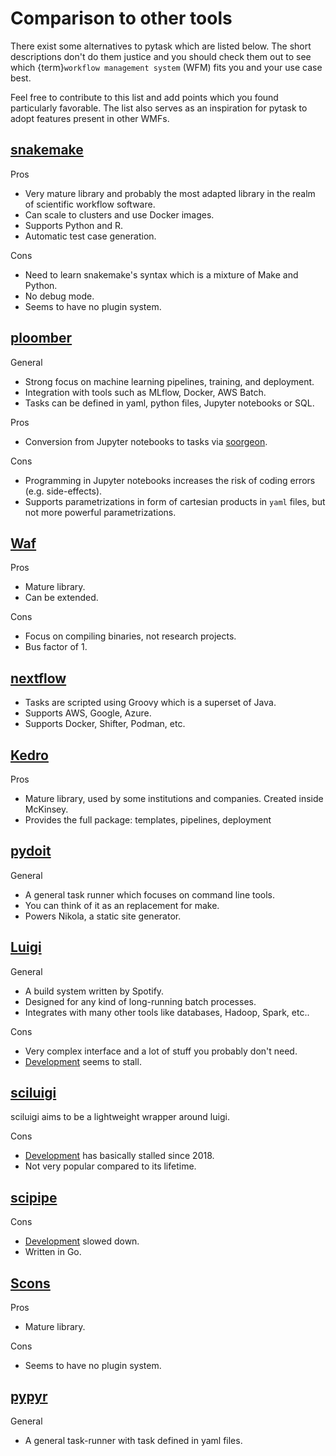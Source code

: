 # Comparison to other tools

There exist some alternatives to pytask which are listed below. The short descriptions
don't do them justice and you should check them out to see which
{term}`workflow management system` (WFM) fits you and your use case best.

Feel free to contribute to this list and add points which you found particularly
favorable. The list also serves as an inspiration for pytask to adopt features present
in other WMFs.

## [snakemake](https://github.com/snakemake/snakemake)

Pros

- Very mature library and probably the most adapted library in the realm of scientific
  workflow software.
- Can scale to clusters and use Docker images.
- Supports Python and R.
- Automatic test case generation.

Cons

- Need to learn snakemake's syntax which is a mixture of Make and Python.
- No debug mode.
- Seems to have no plugin system.

## [ploomber](https://github.com/ploomber/ploomber)

General

- Strong focus on machine learning pipelines, training, and deployment.
- Integration with tools such as MLflow, Docker, AWS Batch.
- Tasks can be defined in yaml, python files, Jupyter notebooks or SQL.

Pros

- Conversion from Jupyter notebooks to tasks via
  [soorgeon](https://github.com/ploomber/soorgeon).

Cons

- Programming in Jupyter notebooks increases the risk of coding errors (e.g.
  side-effects).
- Supports parametrizations in form of cartesian products in `yaml` files, but not more
  powerful parametrizations.

## [Waf](https://waf.io)

Pros

- Mature library.
- Can be extended.

Cons

- Focus on compiling binaries, not research projects.
- Bus factor of 1.

## [nextflow](https://github.com/nextflow-io/nextflow)

- Tasks are scripted using Groovy which is a superset of Java.
- Supports AWS, Google, Azure.
- Supports Docker, Shifter, Podman, etc.

## [Kedro](https://github.com/quantumblacklabs/kedro)

Pros

- Mature library, used by some institutions and companies. Created inside McKinsey.
- Provides the full package: templates, pipelines, deployment

## [pydoit](https://github.com/pydoit/doit)

General

- A general task runner which focuses on command line tools.
- You can think of it as an replacement for make.
- Powers Nikola, a static site generator.

## [Luigi](https://github.com/spotify/luigi)

General

- A build system written by Spotify.
- Designed for any kind of long-running batch processes.
- Integrates with many other tools like databases, Hadoop, Spark, etc..

Cons

- Very complex interface and a lot of stuff you probably don't need.
- [Development](https://github.com/spotify/luigi/graphs/contributors) seems to stall.

## [sciluigi](https://github.com/pharmbio/sciluigi)

sciluigi aims to be a lightweight wrapper around luigi.

Cons

- [Development](https://github.com/pharmbio/sciluigi/graphs/contributors) has basically
  stalled since 2018.
- Not very popular compared to its lifetime.

## [scipipe](https://github.com/scipipe/scipipe)

Cons

- [Development](https://github.com/scipipe/scipipe/graphs/contributors) slowed down.
- Written in Go.

## [Scons](https://github.com/SCons/scons)

Pros

- Mature library.

Cons

- Seems to have no plugin system.

## [pypyr](https://github.com/pypyr/pypyr)

General

- A general task-runner with task defined in yaml files.
